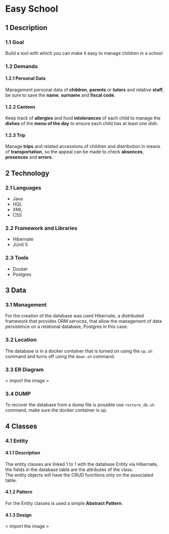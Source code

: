 # Easy School #  
## 1 Description ##  
### 1.1 Goal ###  
 Build a tool with which you can make it easy to manage children in a school  
### 1.2 Demands ###  
#### 1.2.1 Personal Data ####  
 Management personal data of **children**, **parents** or **tutors** and relative **staff**, be sure to save the **name**, **surname** and **fiscal code**.  
#### 1.2.2 Canteen ####  
 Keep track of **allergies** and food **intolerances** of each child to manage the **dishes** of the **menu of the day** to ensure each child has at least one dish.  
#### 1.2.3 Trip ####  
 Manage **trips** and related accessions of children and distribution in means of **transportation**, so the appeal can be made to check **absences**, **presences** and **errors**.  
## 2 Technology ##  
### 2.1 Languages ###  
- Java  
- HQL  
- XML  
- CSS  
### 2.2 Framework and Libraries ###  
- Hibernate  
- JUnit 5  
### 2.3 Tools ###  
- Docker  
- Postgres  
## 3 Data ##
### 3.1 Management ###  
For the creation of the database was used Hibernate, 
a distributed framework that provides ORM services, 
that allow the management of data persistence on a relational database, Postgres in this case.  
### 3.2 Location ###  
The database is in a docker container that is turned on using the `up.sh` 
command and turns off using the `down.sh` command.  
### 3.3 ER Diagram ###  
< import the image >  
### 3.4 DUMP ###  
To recover the database from a dump file is possible use `restore_db.sh` command, 
make sure the docker container is up.  
## 4 Classes ##  
### 4.1 Entity ###  
#### 4.1.1 Description ####  
The entity classes are linked 1 to 1 with the database Entity via Hibernate,
the fields in the database table are the attributes of the class.  
The entity objects will have the CRUD functions only on the associated table.
#### 4.1.2 Pattern ####
For the Entity classes is used a simple **Abstract Pattern**.
#### 4.1.3 Design ####  
< import the image >  